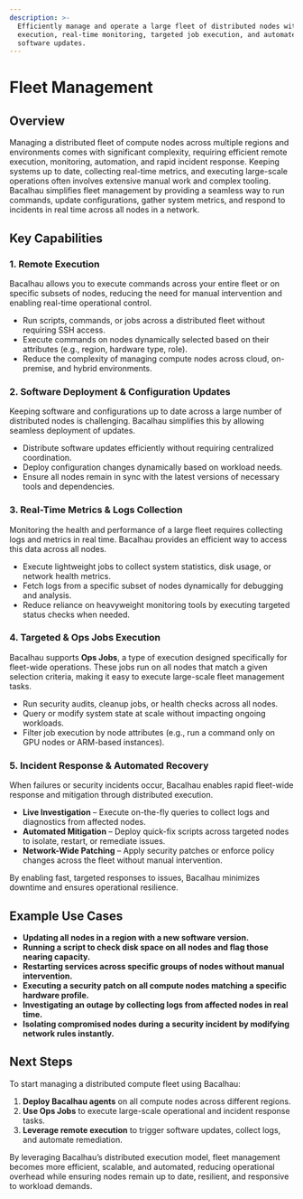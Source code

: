 ```yaml
---
description: >-
  Efficiently manage and operate a large fleet of distributed nodes with remote
  execution, real-time monitoring, targeted job execution, and automated
  software updates.
---
```


# Fleet Management

## Overview

Managing a distributed fleet of compute nodes across multiple regions and environments comes with significant complexity, requiring efficient remote execution, monitoring, automation, and rapid incident response. Keeping systems up to date, collecting real-time metrics, and executing large-scale operations often involves extensive manual work and complex tooling. Bacalhau simplifies fleet management by providing a seamless way to run commands, update configurations, gather system metrics, and respond to incidents in real time across all nodes in a network.

## Key Capabilities

### 1. **Remote Execution**

Bacalhau allows you to execute commands across your entire fleet or on specific subsets of nodes, reducing the need for manual intervention and enabling real-time operational control.

- Run scripts, commands, or jobs across a distributed fleet without requiring SSH access.
- Execute commands on nodes dynamically selected based on their attributes (e.g., region, hardware type, role).
- Reduce the complexity of managing compute nodes across cloud, on-premise, and hybrid environments.

### 2. **Software Deployment & Configuration Updates**

Keeping software and configurations up to date across a large number of distributed nodes is challenging. Bacalhau simplifies this by allowing seamless deployment of updates.

- Distribute software updates efficiently without requiring centralized coordination.
- Deploy configuration changes dynamically based on workload needs.
- Ensure all nodes remain in sync with the latest versions of necessary tools and dependencies.

### 3. **Real-Time Metrics & Logs Collection**

Monitoring the health and performance of a large fleet requires collecting logs and metrics in real time. Bacalhau provides an efficient way to access this data across all nodes.

- Execute lightweight jobs to collect system statistics, disk usage, or network health metrics.
- Fetch logs from a specific subset of nodes dynamically for debugging and analysis.
- Reduce reliance on heavyweight monitoring tools by executing targeted status checks when needed.

### 4. **Targeted & Ops Jobs Execution**

Bacalhau supports **Ops Jobs**, a type of execution designed specifically for fleet-wide operations. These jobs run on all nodes that match a given selection criteria, making it easy to execute large-scale fleet management tasks.

- Run security audits, cleanup jobs, or health checks across all nodes.
- Query or modify system state at scale without impacting ongoing workloads.
- Filter job execution by node attributes (e.g., run a command only on GPU nodes or ARM-based instances).

### 5. **Incident Response & Automated Recovery**

When failures or security incidents occur, Bacalhau enables rapid fleet-wide response and mitigation through distributed execution.

- **Live Investigation** – Execute on-the-fly queries to collect logs and diagnostics from affected nodes.
- **Automated Mitigation** – Deploy quick-fix scripts across targeted nodes to isolate, restart, or remediate issues.
- **Network-Wide Patching** – Apply security patches or enforce policy changes across the fleet without manual intervention.

By enabling fast, targeted responses to issues, Bacalhau minimizes downtime and ensures operational resilience.

## Example Use Cases

- **Updating all nodes in a region with a new software version.**
- **Running a script to check disk space on all nodes and flag those nearing capacity.**
- **Restarting services across specific groups of nodes without manual intervention.**
- **Executing a security patch on all compute nodes matching a specific hardware profile.**
- **Investigating an outage by collecting logs from affected nodes in real time.**
- **Isolating compromised nodes during a security incident by modifying network rules instantly.**

## Next Steps

To start managing a distributed compute fleet using Bacalhau:

1. **Deploy Bacalhau agents** on all compute nodes across different regions.
2. **Use Ops Jobs** to execute large-scale operational and incident response tasks.
3. **Leverage remote execution** to trigger software updates, collect logs, and automate remediation.

By leveraging Bacalhau’s distributed execution model, fleet management becomes more efficient, scalable, and automated, reducing operational overhead while ensuring nodes remain up to date, resilient, and responsive to workload demands.
